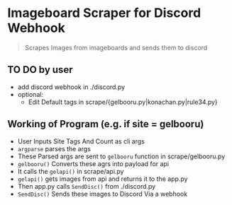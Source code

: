 # Imageboard Scraper for Discord Webhook

> Scrapes Images from imageboards and sends them to discord

## TO DO by user

- add discord webhook in ./discord.py
- optional:
  - Edit Default tags in scrape/{gelbooru.py|konachan.py|rule34.py}




## Working of Program (e.g. if site = gelbooru)
- User Inputs Site Tags And Count as cli args
- `argparse` parses the args 
- These Parsed args are sent to `gelbooru` function in scrape/gelbooru.py
- `gelbooru()` Converts these agrs into payload for api
- It calls the `gelapi()` in scrape/api.py
- `gelapi()` gets images from api and returns it to the app.py
- Then app.py calls `SendDisc()` from ./discord.py 
- `SendDisc()` Sends these images to Discord Via a webhook 
